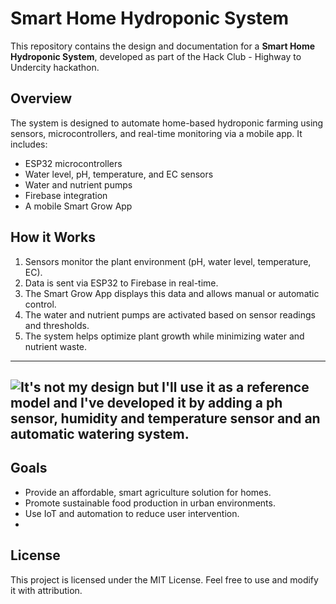 # Smart Home Hydroponic System

This repository contains the design and documentation for a **Smart Home Hydroponic System**, developed as part of the Hack Club - Highway to Undercity hackathon.

## Overview

The system is designed to automate home-based hydroponic farming using sensors, microcontrollers, and real-time monitoring via a mobile app. It includes:

- ESP32 microcontrollers
- Water level, pH, temperature, and EC sensors
- Water and nutrient pumps
- Firebase integration
- A mobile Smart Grow App

## How it Works

1. Sensors monitor the plant environment (pH, water level, temperature, EC).
2. Data is sent via ESP32 to Firebase in real-time.
3. The Smart Grow App displays this data and allows manual or automatic control.
4. The water and nutrient pumps are activated based on sensor readings and thresholds.
5. The system helps optimize plant growth while minimizing water and nutrient waste.

---
![It's not my design but I'll use it as a reference model and I've developed it by adding a ph sensor, humidity and temperature sensor and an automatic watering system.](https://www.google.com/imgres?imgurl=https%3A%2F%2Fwww.jumpstartmag.com%2Fwp-content%2Fuploads%2F2021%2F04%2Fagro_1.jpg&tbnid=3dSK1vrAv7oTeM&vet=1&imgrefurl=https%3A%2F%2Fwww.jumpstartmag.com%2Fsmart-ai-gardens-the-next-big-step-in-hydroponics%2F&docid=OU-ux12XcmS5eM&w=650&h=840&hl=az&source=sh%2Fx%2Fim%2Fm6%2F4&kgs=7c569cc9d4690ea8&shem=isst) 
---

## Goals

- Provide an affordable, smart agriculture solution for homes.
- Promote sustainable food production in urban environments.
- Use IoT and automation to reduce user intervention.
- 

## License

This project is licensed under the MIT License. Feel free to use and modify it with attribution.
